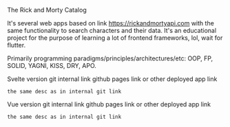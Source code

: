 The Rick and Morty Catalog

It's several web apps based on link https://rickandmortyapi.com with the same functionality to search characters and their data. It's an educational project for the purpose of learning a lot of frontend frameworks, lol, wait for flutter.

Primarily programming paradigms/principles/architectures/etc: OOP, FP, SOLID, YAGNI, KISS, DRY, APO.

Svelte version
    git internal link
    github pages link or other deployed app link

    the same desc as in internal git link



Vue version
    git internal link
    github pages link or other deployed app link

    the same desc as in internal git link
